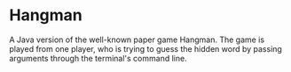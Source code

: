 # Hangman
A Java version of the well-known paper game Hangman.
The game is played from one player, who is trying to guess the hidden word
by passing arguments through the terminal's command line.

